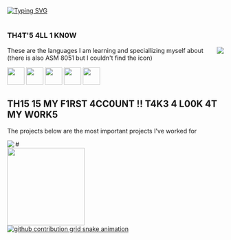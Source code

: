 <a align = "center" href ="https://git.io/typing-svg"><img src="https://readme-typing-svg.demolab.com?font=Fira+Code&pause=1000&color=3EFF00&width=435&lines=W3LC0M3 T0 W0LFG4NG'S P4G3;TURM1NH4 D0 D1D1😂🤣" alt="Typing SVG" /></a>



#
<h3 align = "left">TH4T'5 4LL 1 KN0W</h3>
<img align="right" src  = "https://i.pinimg.com/originals/b7/1d/d5/b71dd5abd140d26b161da64534e76408.gif"/>
<div>
          <p>These are the languages I am learning and speciallizing myself about 
                    (there is also ASM 8051 but I couldn't find the icon)</p>
          <img src="https://cdn.jsdelivr.net/gh/devicons/devicon@latest/icons/python/python-plain.svg" width="40" height="40"/>
          <img src="https://cdn.jsdelivr.net/gh/devicons/devicon@latest/icons/arduino/arduino-original-wordmark.svg" width="40" height="40"/>
          <img src="https://cdn.jsdelivr.net/gh/devicons/devicon@latest/icons/c/c-plain.svg" width="40" height="40"/>
          <img src="https://cdn.jsdelivr.net/gh/devicons/devicon@latest/icons/cplusplus/cplusplus-plain.svg" width="40" height="40"/>
          <img src="https://cdn.jsdelivr.net/gh/devicons/devicon@latest/icons/html5/html5-plain.svg" width = "40" height = "40"/>
</div>
<div>
          <h2 align = "left">TH15 15 MY F1RST 4CC0UNT !! T4K3 4 L00K 4T MY W0RK5</h2>
          <p>The projects below are the most important projects I've worked for</p>
          <a href = "https://github.com/w0lfg4ng/Turminha-do-Didi-">
          <img align="left" src="https://github-readme-stats.vercel.app/api/pin/?username=w0lfg4ng&repo=Turminha-do-Didi-&theme=dark" />
</a>
</div>
#     

<div>
<a href="https://github.com/w0lfg4ng">
<img align = "center" loading="lazy" height="180em" src="https://github-readme-stats.vercel.app/api/top-langs/?username=w0lfg4ng&layout=compact&langs_count=7&theme=dracula"/>
</div>

<div>
  <picture align="center">
    <source media="(prefers-color-scheme: dark)" srcset="https://raw.githubusercontent.com/rudahjesus/w0lfg4ng/output/github-contribution-grid-snake-dark.svg">
    <source media="(prefers-color-scheme: light)" srcset="https://raw.githubusercontent.com/rudahjesus/w0lfg4ng/output/github-contribution-grid-snake-dark.svg">
    <img align="center" alt="github contribution grid snake animation" src="https://raw.githubusercontent.com/w0lg4ng/w0lfg4ng/output/github-contribution-grid-snake.svg">
  </picture>
</div>
